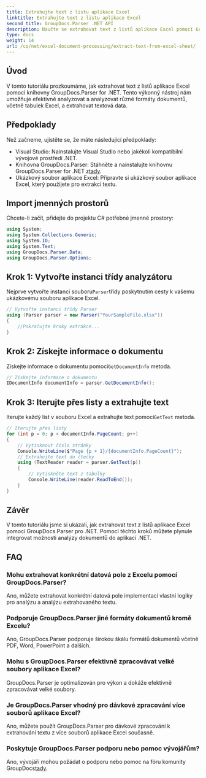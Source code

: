 ```yaml
---
title: Extrahujte text z listu aplikace Excel
linktitle: Extrahujte text z listu aplikace Excel
second_title: GroupDocs.Parser .NET API
description: Naučte se extrahovat text z listů aplikace Excel pomocí GroupDocs.Parser for .NET. Jednoduché kroky pro efektivní extrakci textu.
type: docs
weight: 14
url: /cs/net/excel-document-processing/extract-text-from-excel-sheet/
---
```

## Úvod
V tomto tutoriálu prozkoumáme, jak extrahovat text z listů aplikace Excel pomocí knihovny GroupDocs.Parser for .NET. Tento výkonný nástroj nám umožňuje efektivně analyzovat a analyzovat různé formáty dokumentů, včetně tabulek Excel, a extrahovat textová data.
## Předpoklady
Než začneme, ujistěte se, že máte následující předpoklady:
- Visual Studio: Nainstalujte Visual Studio nebo jakékoli kompatibilní vývojové prostředí .NET.
-  Knihovna GroupDocs.Parser: Stáhněte a nainstalujte knihovnu GroupDocs.Parser for .NET z[tady](https://releases.groupdocs.com/parser/net/).
- Ukázkový soubor aplikace Excel: Připravte si ukázkový soubor aplikace Excel, který použijete pro extrakci textu.

## Import jmenných prostorů
Chcete-li začít, přidejte do projektu C# potřebné jmenné prostory:
```csharp
using System;
using System.Collections.Generic;
using System.IO;
using System.Text;
using GroupDocs.Parser.Data;
using GroupDocs.Parser.Options;
```
## Krok 1: Vytvořte instanci třídy analyzátoru
 Nejprve vytvořte instanci souboru`Parser`třídy poskytnutím cesty k vašemu ukázkovému souboru aplikace Excel.
```csharp
// Vytvořte instanci třídy Parser
using (Parser parser = new Parser("YourSampleFile.xlsx"))
{
    //Pokračujte kroky extrakce...
}
```
## Krok 2: Získejte informace o dokumentu
 Získejte informace o dokumentu pomocí`GetDocumentInfo` metoda.
```csharp
// Získejte informace o dokumentu
IDocumentInfo documentInfo = parser.GetDocumentInfo();
```
## Krok 3: Iterujte přes listy a extrahujte text
 Iterujte každý list v souboru Excel a extrahujte text pomocí`GetText` metoda.
```csharp
// Iterujte přes listy
for (int p = 0; p < documentInfo.PageCount; p++)
{
    // Vytisknout číslo stránky
    Console.WriteLine($"Page {p + 1}/{documentInfo.PageCount}");
    // Extrahujte text do čtečky
    using (TextReader reader = parser.GetText(p))
    {
        // Vytiskněte text z tabulky
        Console.WriteLine(reader.ReadToEnd());
    }
}
```

## Závěr
V tomto tutoriálu jsme si ukázali, jak extrahovat text z listů aplikace Excel pomocí GroupDocs.Parser pro .NET. Pomocí těchto kroků můžete plynule integrovat možnosti analýzy dokumentů do aplikací .NET.

## FAQ
### Mohu extrahovat konkrétní datová pole z Excelu pomocí GroupDocs.Parser?
Ano, můžete extrahovat konkrétní datová pole implementací vlastní logiky pro analýzu a analýzu extrahovaného textu.
### Podporuje GroupDocs.Parser jiné formáty dokumentů kromě Excelu?
Ano, GroupDocs.Parser podporuje širokou škálu formátů dokumentů včetně PDF, Word, PowerPoint a dalších.
### Mohu s GroupDocs.Parser efektivně zpracovávat velké soubory aplikace Excel?
GroupDocs.Parser je optimalizován pro výkon a dokáže efektivně zpracovávat velké soubory.
### Je GroupDocs.Parser vhodný pro dávkové zpracování více souborů aplikace Excel?
Ano, můžete použít GroupDocs.Parser pro dávkové zpracování k extrahování textu z více souborů aplikace Excel současně.
### Poskytuje GroupDocs.Parser podporu nebo pomoc vývojářům?
 Ano, vývojáři mohou požádat o podporu nebo pomoc na fóru komunity GroupDocs[tady](https://forum.groupdocs.com/c/parser/17).